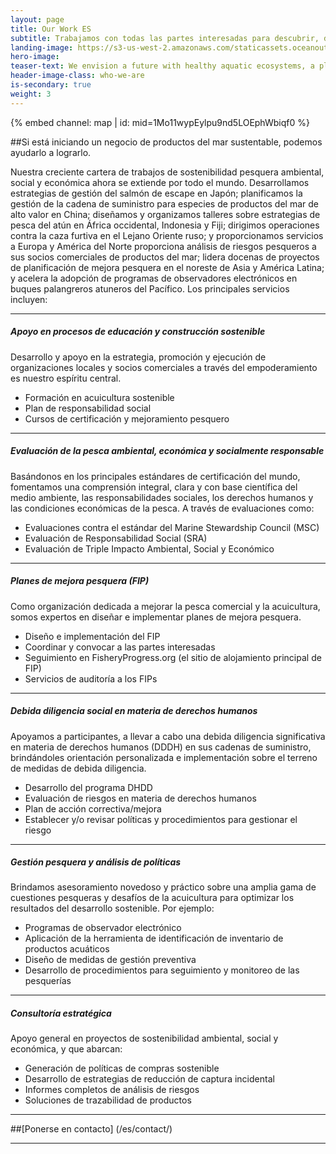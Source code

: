```yaml
---
layout: page 
title: Our Work ES
subtitle: Trabajamos con todas las partes interesadas para descubrir, diseñar e implementar iniciativas relevantes al contexto y con base científica para impulsar la sostenibilidad en las cadenas de suministro de productos del mar. Este enfoque produce resultados ambientales y socioeconómicos tanto para las personas como para el planeta. Ya sea que lidere un proyecto pesquero, compre productos del mar, invierta en una reforma pesquera o forme parte de una iniciativa u ONG en el sector pesquero, permítanos ayudarlo a lograr el impacto deseado.
landing-image: https://s3-us-west-2.amazonaws.com/staticassets.oceanoutcomes.org/rollover+images/vision-and-mission-hover.jpg
hero-image:
teaser-text: We envision a future with healthy aquatic ecosystems, a plentiful and profitable wild seafood supply, and thriving fishing communities.
header-image-class: who-we-are
is-secondary: true
weight: 3
---
```


<div class="map-section">
  <div class="grid-container">
    {% embed channel: map | id: mid=1Mo11wypEylpu9nd5LOEphWbiqf0 %}
  </div>
</div>

##Si está iniciando un negocio de productos del mar sustentable, podemos ayudarlo a lograrlo.

Nuestra creciente cartera de trabajos de sostenibilidad pesquera ambiental, social y económica ahora se extiende por todo el mundo. Desarrollamos estrategias de gestión del salmón de escape en Japón; planificamos la gestión de la cadena de suministro para especies de productos del mar de alto valor en China; diseñamos y organizamos talleres sobre estrategias de pesca del atún en África occidental, Indonesia y Fiji; dirigimos operaciones contra la caza furtiva en el Lejano Oriente ruso; y proporcionamos servicios a Europa y América del Norte proporciona análisis de riesgos pesqueros a sus socios comerciales de productos del mar; lidera docenas de proyectos de planificación de mejora pesquera en el noreste de Asia y América Latina; y acelera la adopción de programas de observadores electrónicos en buques palangreros atuneros del Pacífico. Los principales servicios incluyen:

----

##### Apoyo en procesos de educación y construcción sostenible
 
Desarrollo y apoyo en la estrategia, promoción y ejecución de organizaciones locales y socios comerciales a través del empoderamiento es nuestro espíritu central.

* Formación en acuicultura sostenible
* Plan de responsabilidad social
* Cursos de certificación y mejoramiento pesquero

----

##### Evaluación de la pesca ambiental, económica y socialmente responsable
 
Basándonos en los principales estándares de certificación del mundo, fomentamos una comprensión integral, clara y con base científica del medio ambiente, las responsabilidades sociales, los derechos humanos y las condiciones económicas de la pesca. A través de evaluaciones como:

* Evaluaciones contra el estándar del Marine Stewardship Council (MSC)
* Evaluación de Responsabilidad Social (SRA)
* Evaluación de Triple Impacto Ambiental, Social y Económico
  
----

##### Planes de mejora pesquera (FIP)

Como organización dedicada a mejorar la pesca comercial y la acuicultura, somos expertos en diseñar e implementar planes de mejora pesquera.

* Diseño e implementación del FIP
* Coordinar y convocar a las partes interesadas
* Seguimiento en FisheryProgress.org (el sitio de alojamiento principal de FIP)
* Servicios de auditoría a los FIPs

----

##### Debida diligencia social en materia de derechos humanos
 
Apoyamos a participantes, a llevar a cabo una debida diligencia significativa en materia de derechos humanos (DDDH) en sus cadenas de suministro, brindándoles orientación personalizada e implementación sobre el terreno de medidas de debida diligencia.

* Desarrollo del programa DHDD
* Evaluación de riesgos en materia de derechos humanos
* Plan de acción correctiva/mejora
* Establecer y/o revisar políticas y procedimientos para gestionar el riesgo

----

##### Gestión pesquera y análisis de políticas 
 
Brindamos asesoramiento novedoso y práctico sobre una amplia gama de cuestiones pesqueras y desafíos de la acuicultura para optimizar los resultados del desarrollo sostenible. Por ejemplo:

* Programas de observador electrónico
* Aplicación de la herramienta de identificación de inventario de productos acuáticos
* Diseño de medidas de gestión preventiva
* Desarrollo de procedimientos para seguimiento y monitoreo de las pesquerías

----

##### Consultoría estratégica

Apoyo general en proyectos de sostenibilidad ambiental, social y económica, y que abarcan:

* Generación de políticas de compras sostenible
* Desarrollo de estrategias de reducción de captura incidental
* Informes completos de análisis de riesgos
* Soluciones de trazabilidad de productos

----

##[Ponerse en contacto] (/es/contact/)

---
